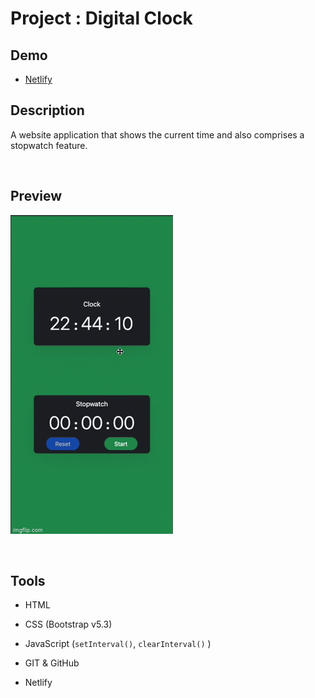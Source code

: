 # Project : Digital Clock

## Demo

- [Netlify](https://digi-clock-hakan.netlify.app)

## Description
A website application that shows the current time and also comprises a stopwatch feature.

<br>

## Preview

![Project Snapshot](./digi-clock.gif)

<br>

## Tools

- HTML 

- CSS (Bootstrap v5.3)

- JavaScript (`setInterval()`, `clearInterval()` )

- GIT & GitHub

- Netlify